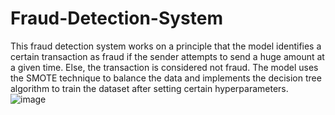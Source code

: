 # Fraud-Detection-System
This fraud detection system works on a principle that the model identifies a certain transaction as fraud if the sender attempts to send a huge amount at a given time. Else, the transaction is considered not fraud. The model uses the SMOTE technique to balance the data and implements the decision tree algorithm to train the dataset after setting certain hyperparameters.
![image](https://github.com/MahwishAshraf/Fraud-Detection-System/assets/171836302/2b9c4b78-9117-4e45-a9d1-e116e8479734)
